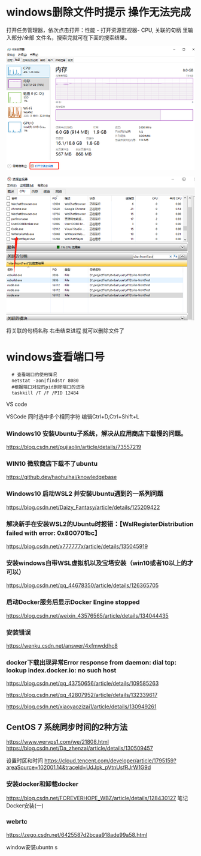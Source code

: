 # windows删除文件时提示 操作无法完成

打开任务管理器，依次点击打开：性能 - 打开资源监视器- CPU, 关联的句柄 里输入部分/全部 文件名，搜索完就可在下面的搜索结果。

![image-20230104154427084](./images/image-20230104154427084.png) 

![image-20230104154522373](./images/image-20230104154522373.png) 

将关联的句柄名称 右击结束进程    就可以删除文件了

# windows查看端口号

```
  # 查看端口的使用情况
  netstat -aon|findstr 8080
  #根据端口对应的pid删除端口的进场
  taskkill /T /F /PID 12484
```

VS code

VSCode 同时选中多个相同字符 编辑Ctrl+D,Ctrl+Shift+L

### Windows10 安装Ubuntu子系统，解决从应用商店下载慢的问题。

https://blog.csdn.net/pujiaolin/article/details/73557219

### WIN10 微软商店下载不了ubuntu
https://github.dev/haohuihai/knowledgebase

### Windows10 启动WSL2 并安装Ubuntu遇到的一系列问题

https://blog.csdn.net/Daizy_Fantasy/article/details/125209422

### 解决新手在安装WSL2的Ubuntu时报错：【WslRegisterDistribution failed with error: 0x800701bc】
https://blog.csdn.net/x777777x/article/details/135045919

### 安装windows自带WSL虚拟机以及宝塔安装（win10或者10以上的才可以）
https://blog.csdn.net/qq_44678350/article/details/126365705

### 启动Docker服务后显示Docker Engine stopped
https://blog.csdn.net/weixin_43576565/article/details/134044435

### 安装错误

https://wenku.csdn.net/answer/4xfmwddhc8


### docker下载出现异常Error response from daemon: dial tcp: lookup index.docker.io: no such host
https://blog.csdn.net/qq_43750656/article/details/109585263

https://blog.csdn.net/qq_42807952/article/details/132339617

https://blog.csdn.net/xiaoyaozizai1/article/details/130949261

## CentOS 7 系统同步时间的2种方法

https://www.wervps1.com/we/21808.html
https://blog.csdn.net/Da_zhenzai/article/details/130509457

设置时区和时间
https://cloud.tencent.com/developer/article/1795159?areaSource=102001.14&traceId=UdJpk_pVtnUsfRJrW1G9d


### 安装docker和卸载docker

https://blog.csdn.net/FOREVERHOPE_WBZ/article/details/128430127
笔记 Docker安装(一)


### webrtc

https://zego.csdn.net/6425587d2bcaa918ade99a58.html

window安装ubuntn
s